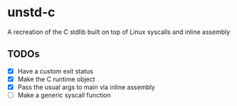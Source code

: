 # unstd-c

A recreation of the C stdlib built on top of Linux syscalls and inline assembly

## TODOs

-   [x] Have a custom exit status
-   [x] Make the C runtime object
-   [x] Pass the usual args to main via inline assembly
-   [ ] Make a generic syscall function
